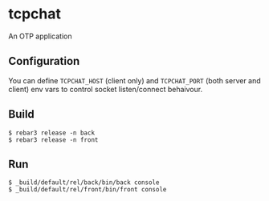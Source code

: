 tcpchat
=====

An OTP application

Configuration
----

You can define `TCPCHAT_HOST` (client only) and `TCPCHAT_PORT` (both server and client) env vars to control socket listen/connect behaivour.

Build
-----

    $ rebar3 release -n back
    $ rebar3 release -n front

Run
----

    $ _build/default/rel/back/bin/back console
    $ _build/default/rel/front/bin/front console
